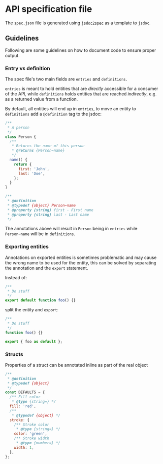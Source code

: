 # API specification file

The `spec.json` file is generated using [`jsdoc2spec`](https://github.com/miralemd/jsdoc2spec) as a template to `jsdoc`.

## Guidelines

Following are some guidelines on how to document code to ensure proper output.

### Entry vs definition

The spec file's two main fields are `entries` and `definitions`.

`entries` is meant to hold entities that are _directly_ accessible for a consumer of the API, while `definitions` holds entities that are reached _indirectly_, e.g. as a returned value from a function.

By default, all entities will end up in `entries`, to move an entity to `definitions` add a `@definition` tag to the jsdoc:

```js
/**
 * A person
 */
class Person {
  /**
   * Returns the name of this person
   * @returns {Person~name}
   */
  name() {
    return {
      first: 'John',
      last: 'Doe',
    };
  }
}

/**
 * @definition
 * @typedef {object} Person~name
 * @property {string} first - First name
 * @property {string} last - Last name
 */
```

The annotations above will result in `Person` being in `entries` while `Person~name` will be in `definitions`.

### Exporting entities

Annotations on exported entities is sometimes problematic and may cause the wrong name to be used for the entity, this can be solved by separating the annotation and the `export` statement.

Instead of:

```js
/**
 * Do stuff
 */
export default function foo() {}
```

split the entity and `export`:

```js
/**
 * Do stuff
 */
function foo() {}

export { foo as default };
```

### Structs

Properties of a struct can be annotated inline as part of the real object

```js
/**
 * @definition
 * @typedef {object}
 */
const DEFAULTS = {
  /** Fill color
   * @type {string=} */
  fill: 'red',
  /**
   * @typedef {object} */
  stroke: {
    /** Stroke color
     * @type {string=} */
    color: 'green',
    /** Stroke width
     * @type {number=} */
    width: 1,
  },
};
```
